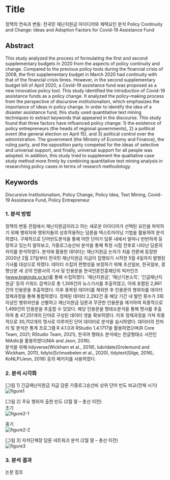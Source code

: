 # Title
정책의 연속과 변동: 전국민 재난지원금 아이디어와 채택요인 분석 
Policy Continuity and Change: Ideas and Adoption Factors for Covid-19 Assistance Fund

## Abstract
This study analyzed the process of formulating the first and second supplementary budgets in 2020 from the aspects of policy continuity and change. Compared to the previous policy tools during the financial crisis of 2008, the first supplementary budget in March 2020 had continuity with that of the financial crisis times. However, in the second supplementary budget bill of April 2020, a Covid-19 assistance fund was proposed as a new innovative policy tool. This study identified the introduction of Covid-19 assistance funds as a policy change. It analyzed the policy-making process from the perspective of discursive institutionalism, which emphasizes the importance of ideas in policy change. In order to identify the idea of a disaster assistance fund, this study used quantitative text mining techniques to extract keywords that appeared in the discourse. This study found that three factors have influenced policy change: 1) the existence of policy entrepreneurs (the heads of regional governments), 2) a political event (the general election on April 15), and 3) political control over the administration. The government (the Ministry of Economy and Finance), the ruling party, and the opposition party competed for the ideas of selective and universal support, and finally, universal support for all people was adopted. In addition, this study tried to supplement the qualitative case study method more firmly by combining quantitative text mining analysis in researching policy cases in terms of research methodology.

   
## Keywords
Discursive Institutionalism, Policy Change, Policy Idea, Text Mining, Covid-19 Assistance Fund, Policy Entrepreneur

### 1. 분석 방법
정책의 변동 관점에서 재난지원금이라고 하는 새로운 아이디어가 선택된 요인을 파악하기 위해 행위자와 행위자들의 상호작용하는 담론을 텍스트마이닝 기법을 활용하여 분석하였다. 구체적으로 단어빈도분석을 통해 어떤 단어가 담론 내에서 얼마나 빈번하게 등장하고 있는지 알아보고, 가중로그승산비 분석을 통해 특정 시점 전후로 나타난 담론의 차이를 분석하였다. 분석에 활용한 데이터는 재난지원금 논의가 처음 언론에 등장한 2020년 2월 27일부터 전국민 재난지원금 지급이 집행되기 시작한 5월 4일까지 발행된 기사를 대상으로 하였다. 데이터 수집의 편향성을 보정하기 위해 조선일보, 한국일보, 경향신문 세 곳의 언론사의 기사 및 인용문을 한국언론진흥재단의 빅카인즈(www.bigkinds.or.kr)를 통해 수집하였다. ‘재난지원금’, ‘재난기본소득’, ‘긴급재난지원금’ 등의 키워드 검색으로 총 1,306건의 뉴스기사를 추출하였고, 이에 포함된 2,861건의 인용문을 추출하였다. 이후 중복된 데이터를 제외한 후 인용문의 행위자를 데이터 정제과정을 통해 통합하였다. 정제된 데이터 2,292건 중 해당 기간 내 발언 횟수가 3회 이상인 행위자만을 선별하고 재난지원금 담론과 무관한 인용문을 제거하여 최종적으로 1,499건의 인용문을 추출할 수 있었다. 해당 인용문을 형태소분석을 통해 명사를 추출하여 총 47,251개의 단어로 구성된 데이터 셋을 확보하였다. 이후 정제과정을 거쳐 최종적으로 30,702개의 명사로 이루어진 단어 데이터로 분석을 실시하였다. 데이터의 전처리 및 분석은 통계 프로그램 R 4.1.0과 RStudio 1.4.1717을 활용하였으며(R Core Team, 2021; RStudio Team, 2021), 한국어 형태소 분석에는 한글형태소 사전인 NIAdic을 활용하였다(NIA and Jeon, 2016).  
분석을 위해 tidyverse(Wickham et al., 2019), lubridate(Grolemund and Wickham, 2011), tidylo(Schnoebelen et al., 2020), tidytext(Silge, 2016), KoNLP(Jeon, 2016) 등의 패키지를 사용하였다.

### 2. 분석 시각화
[그림 1] 긴급재난지원금 지급 담론 가중로그승산비 상위 단어 빈도 비교(전체 시기)  
![figure1](https://user-images.githubusercontent.com/75797388/162102030-4130f161-465d-4668-bdb2-e9a99809ea7e.png)

  
  
[그림 2] 주요 행위자 출현 빈도 (2월 말 – 총선 이전)  
초기  
![figure2-1](https://user-images.githubusercontent.com/75797388/162102039-7e09673a-7dc2-4e2f-8d29-a51f4c5c69d3.png)

  
중기  
![figure2-2](https://user-images.githubusercontent.com/75797388/162102051-e58842cd-8173-4e2f-ac9d-e97830d8e359.png)

  
  
[그림 3] 자치단체장 담론 네트워크 분석 (2월 말 – 총선 이전)  
![figure3](https://user-images.githubusercontent.com/75797388/162102060-9f4df3aa-037c-459a-9b03-f7f1e47d5b36.png)


### 3. 분석 결과
논문 참조  
